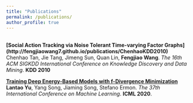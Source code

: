 ```yaml
---
title: "Publications"
permalink: /publications/
author_profile: true
---
```

<br>
<b>[Social Action Tracking via Noise Tolerant Time-varying Factor Graphs](http://fengjiaowang7.github.io/publications/ChenhaoKDD2010)</b> <br> 
Chenhao Tan, Jie Tang, Jimeng Sun, Quan Lin, <b>Fengjiao Wang</b>.
<i>The 16th ACM SIGKDD International Conference on Knowledge Discovery and Data Mining</i>. <b>KDD 2010</b>

<b>[Training Deep Energy-Based Models with f-Divergence Minimization](http://lantaoyu.com/publications/fEBM)</b> <br> 
<b>Lantao Yu</b>, Yang Song, Jiaming Song, Stefano Ermon.
<i>The 37th International Conference on Machine Learning</i>. <b>ICML 2020</b>.


